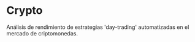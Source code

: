 # Crypto
Análisis de rendimiento de estrategias 'day-trading' automatizadas en el mercado de criptomonedas.
